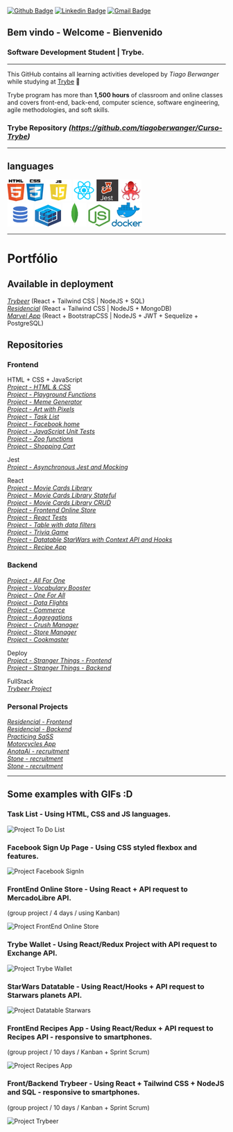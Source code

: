 [![Github Badge](https://img.shields.io/badge/-Github-000?style=flat-square&logo=Github&logoColor=white&link=https://github.com/lucasgdb)](https://github.com/tiagoberwanger)
[![Linkedin Badge](https://img.shields.io/badge/-LinkedIn-blue?style=flat-square&logo=Linkedin&logoColor=white&link=https://www.linkedin.com/in/lucas-bittencourt/)](https://www.linkedin.com/in/tiago-berwanger/)
[![Gmail Badge](https://img.shields.io/badge/-Gmail-c14438?style=flat-square&logo=Gmail&logoColor=white&link=mailto:berwangertiago@gmail.com)](mailto:berwangertiago@gmail.com)

## Bem vindo - Welcome - Bienvenido

### Software Development Student | Trybe.

<hr>

This GitHub contains all learning activities developed by *Tiago Berwanger* while studying at [Trybe](https://www.betrybe.com/) :rocket:

Trybe program has more than **1,500 hours** of classroom and online classes and covers front-end, back-end, computer science, software engineering, agile methodologies, and soft skills.

### Trybe Repository *(https://github.com/tiagoberwanger/Curso-Trybe)*

<hr>

## languages

<div>
<img src="./assets/Html-icon.png" width="40" height="50">
<img src="./assets/Css-icon.png" width="40" height="50">
<img src="./assets/JavaScript-icon.png" width="60" height="50">
<img src="./assets/react-logo.png" width="50" height="50">
<img src="./assets/Jest-icon.png" width="50" height="50">
<img src="./assets/reactTestingLibrary-logo.png" width="50" height="50">
</div>
<div>
<img src="./assets/mySQL.png" width="60" height="55">
<img src="./assets/sequelize.svg" width="60" height="50">
<img src="./assets/mongoDB.png" width="55" height="55">
<img src="./assets/nodejs_logo.png" width="50" height="50">
<img src="./assets/docker.png" width="70" height="55">
</div>

<hr>

# Portfólio

## Available in deployment

*[Trybeer](https://trybeer-ft.herokuapp.com/)* (React + Tailwind CSS | NodeJS + SQL)  
*[Residencial](https://residencial-berwanger.herokuapp.com/)* (React + Tailwind CSS | NodeJS + MongoDB)  
*[Marvel App](https://marvel-app-ft.herokuapp.com/)* (React + BootstrapCSS | NodeJS + JWT + Sequelize + PostgreSQL)  

## Repositories

### Frontend

HTML + CSS + JavaScript  
*[Project - HTML & CSS](https://github.com/tiagoberwanger/Projeto-Lessons-Learned)*  
*[Project - Playground Functions](https://github.com/tiagoberwanger/Projeto-Playground-Functions)*  
*[Project - Meme Generator](https://github.com/tiagoberwanger/Projeto-Meme-Generator)*  
*[Project - Art with Pixels](https://github.com/tiagoberwanger/Projeto-Pixels-Art)*  
*[Project - Task List](https://github.com/tiagoberwanger/Projeto-To-Do-List)*     
*[Project - Facebook home](https://github.com/tiagoberwanger/Projeto-Facebook-Signup)*  
*[Project - JavaScript Unit Tests](https://github.com/tiagoberwanger/Projeto-JS-Unit-Tests)*  
*[Project - Zoo functions](https://github.com/tiagoberwanger/Projeto-Zoo-Functions)*  
*[Project - Shopping Cart](https://github.com/tiagoberwanger/Projeto-shopping-cart)*    

Jest   
*[Project - Asynchronous Jest and Mocking](https://github.com/tiagoberwanger/Projeto-Jest-Assincrono-e-Mocking)*  

React  
*[Project - Movie Cards Library](https://github.com/tiagoberwanger/Projeto-Movie-Card-Library)*  
*[Project - Movie Cards Library Stateful](https://github.com/tiagoberwanger/Projeto-Movie-Card-Library-Stateful)*  
*[Project - Movie Cards Library CRUD](https://github.com/tiagoberwanger/Projeto-Movie-Card-Library-CRUD)*  
*[Project - Frontend Online Store](https://github.com/tiagoberwanger/Projeto-frontend-online-store)*  
*[Project - React Tests](https://github.com/tiagoberwanger/Projeto-React-Tests)*  
*[Project - Table with data filters](https://github.com/tiagoberwanger/Projeto-Trybe-Wallet)*  
*[Project - Trivia Game](https://github.com/tiagoberwanger/Projeto-Trivia-Game)*  
*[Project - Datatable StarWars with Context API and Hooks](https://github.com/tiagoberwanger/Projeto-Datatable-StarWars)*   
*[Project - Recipe App](https://github.com/tiagoberwanger/Projeto-Recipes-App)*   

### Backend  
*[Project - All For One](https://github.com/tiagoberwanger/Projeto-All-For-One)*  
*[Project - Vocabulary Booster](https://github.com/tiagoberwanger/Projeto-Vocabulary-Booster)*  
*[Project - One For All](https://github.com/tiagoberwanger/Projeto-One-For-All)*  
*[Project - Data Flights](https://github.com/tiagoberwanger/Projeto-Data-Flights)*  
*[Project - Commerce](https://github.com/tiagoberwanger/Projeto-Commerce)*  
*[Project - Aggregations](https://github.com/tiagoberwanger/Projeto-Aggregations)*  
*[Project - Crush Manager](https://github.com/tiagoberwanger/Projeto-Crush-Manager)*  
*[Project - Store Manager](https://github.com/tiagoberwanger/Projeto-Store-Manager)*  
*[Project - Cookmaster](https://github.com/tiagoberwanger/Projeto-Cookmaster)*  

Deploy  
*[Project - Stranger Things - Frontend](https://github.com/tiagoberwanger/Project-Stranger-Things-Frontend)*  
*[Project - Stranger Things - Backend](https://github.com/tiagoberwanger/Project-Stranger-Things-Backend)*

FullStack  
*[Trybeer Project](https://github.com/tiagoberwanger/Projeto-Trybeer)*

### Personal Projects  
*[Residencial - Frontend](https://github.com/tiagoberwanger/Residencial_frontend)*  
*[Residencial - Backend](https://github.com/tiagoberwanger/Residencial_backend)*  
*[Practicing SaSS](https://github.com/tiagoberwanger/project-sass)*  
*[Motorcycles App](https://github.com/tiagoberwanger/Motorcycles_App-Frontend)*  
*[AnotaAi - recruitment](https://github.com/tiagoberwanger/test-backend-nodejs)*  
*[Stone - recruitment](https://github.com/tiagoberwanger/Desafio-MarvelApp-Frontend)*  
*[Stone - recruitment](https://github.com/tiagoberwanger/Desafio-MarvelApp-Backend)*  

<hr>

## Some examples with GIFs :D

### Task List - Using HTML, CSS and JS languages.
![Project To Do List](https://media.giphy.com/media/RSDSR88QEX52dAtZcF/giphy.gif)

### Facebook Sign Up Page - Using CSS styled flexbox and features.
![Project Facebook SignIn](https://media.giphy.com/media/OdKwp6Co8PJraoYHtV/giphy.gif)

### FrontEnd Online Store - Using React + API request to MercadoLibre API.
(group project / 4 days / using Kanban)

![Project FrontEnd Online Store](https://media.giphy.com/media/iJJLQ1Tw1SFZPxbUXM/giphy.gif)

### Trybe Wallet - Using React/Redux Project with API request to Exchange API.
![Project Trybe Wallet](https://media.giphy.com/media/qWzH2qOenhkXWJv28u/giphy.gif)

### StarWars Datatable - Using React/Hooks + API request to Starwars planets API.
![Project Datatable Starwars](https://media.giphy.com/media/zLVzLwAyFQ6Q7nLIjq/giphy.gif)

### FrontEnd Recipes App - Using React/Redux + API request to Recipes API - responsive to smartphones.
(group project / 10 days / Kanban + Sprint Scrum)

![Project Recipes App](https://media.giphy.com/media/UAwJNWJhxbkp8YIUeh/giphy.gif)

### Front/Backend Trybeer - Using React + Tailwind CSS + NodeJS and SQL - responsive to smartphones.
(group project / 10 days / Kanban + Sprint Scrum)

![Project Trybeer](https://media.giphy.com/media/yNzRh0F8ePQzi1J4aL/giphy.gif)
